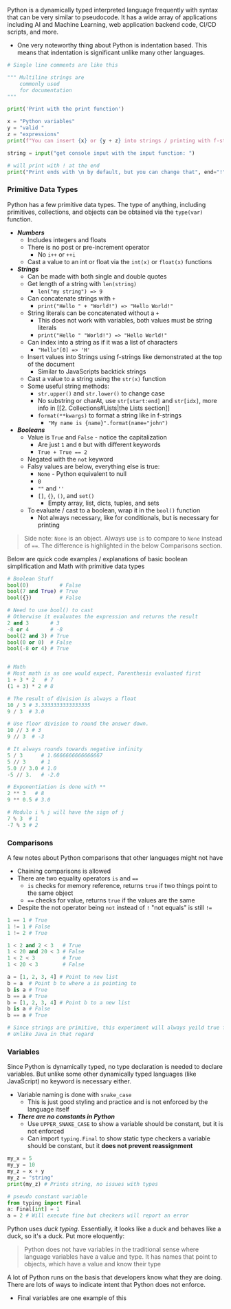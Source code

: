 Python is a dynamically typed interpreted language frequently with syntax that can be very similar to pseudocode. It has a wide array of applications including AI and Machine Learning, web application backend code, CI/CD scripts, and more.
- One very noteworthy thing about Python is indentation based. This means that indentation is significant unlike many other languages. 

```python
# Single line comments are like this

""" Multiline strings are
    commonly used
    for documentation
"""

print('Print with the print function')

x = "Python variables"
y = "valid "
z = "expressions"
print(f"You can insert {x} or {y + z} into strings / printing with f-strings")

string = input("get console input with the input function: ")

# will print with ! at the end
print("Print ends with \n by default, but you can change that", end="!")
```

### Primitive Data Types
Python has a few primitive data types. The type of anything, including primitives, collections, and objects can be obtained via the `type(var)` function. 
- ***Numbers*** 
	- Includes integers and floats
	- There is no post or pre-increment operator
		- No `i++` or `++i`
	- Cast a value to an int or float via the `int(x)` or `float(x)` functions
- ***Strings***
	- Can be made with both single and double quotes
	- Get length of a string with `len(string)`
		- `len("my string") => 9`
	- Can concatenate strings with `+`
		- `print("Hello " + "World!") => "Hello World!"`
	- String literals can be concatenated without a `+`
		- This does not work with variables, both values must be string literals
		- `print("Hello " "World!") => "Hello World!"`
	- Can index into a string as if it was a list of characters
		- `"Hello"[0] => 'H'`
	- Insert values into Strings using f-strings like demonstrated at the top of the document
		- Similar to JavaScripts backtick strings
	- Cast a value to a string using the `str(x)` function
	- Some useful string methods:
		- `str.upper()` and `str.lower()` to change case
		- No substring or charAt, use `str[start:end]` and `str[idx]`, more info in [[2. Collections#Lists|the Lists section]]
		- `format(**kwargs)` to format a string like in f-strings
			- `"My name is {name}".format(name="john")`
- ***Booleans***
	- Value is `True` and `False` - notice the capitalization
		- Are just `1` and `0` but with different keywords
		- `True + True == 2`
	- Negated with the `not` keyword
	- Falsy values are below, everything else is true:
		- `None` - Python equivalent to null
		- `0`
		- `""` and `''`
		- `[]`, `{}`, `()`, and `set()`
			- Empty array, list, dicts, tuples, and sets
	- To evaluate / cast to a boolean, wrap it in the `bool()` function
		- Not always necessary, like for conditionals, but is necessary for printing

> Side note: `None` is an object. Always use `is` to compare to `None` instead of `==`. The difference is highlighted in the below Comparisons section.

Below are quick code examples / explanations of basic boolean simplification and Math with primitive data types
```python
# Boolean Stuff
bool(0)          # False
bool(7 and True) # True
bool({})         # False

# Need to use bool() to cast
# Otherwise it evaluates the expression and returns the result
2 and 3       # 3
-8 or 4       # -8
bool(2 and 3) # True
bool(0 or 0)  # False
bool(-8 or 4) # True


# Math
# Most math is as one would expect, Parenthesis evaluated first
1 + 3 * 2   # 7
(1 + 3) * 2 # 8

# The result of division is always a float
10 / 3 # 3.3333333333333335
9 / 3  # 3.0

# Use floor division to round the answer down.
10 // 3 # 3
9 // 3  # -3

# It always rounds towards negative infinity
5 / 3      # 1.6666666666666667
5 // 3     # 1
5.0 // 3.0 # 1.0
-5 // 3.   # -2.0

# Exponentiation is done with **
2 ** 3   # 8
9 ** 0.5 # 3.0

# Modulo i % j will have the sign of j
7 % 3  # 1
-7 % 3 # 2
```
### Comparisons
A few notes about Python comparisons that other languages might not have
- Chaining comparisons is allowed
- There are two equality operators `is` and `==`
	- `is` checks for memory reference, returns `true` if two things point to the same object
	- `==` checks for value, returns `true` if the values are the same
- Despite the not operator being `not` instead of `!` "not equals" is still `!=`

```python
1 == 1 # True
1 != 1 # False
1 != 2 # True

1 < 2 and 2 < 3   # True
1 < 20 and 20 < 3 # False
1 < 2 < 3         # True
1 < 20 < 3        # False

a = [1, 2, 3, 4] # Point to new list
b = a  # Point b to where a is pointing to
b is a # True
b == a # True
b = [1, 2, 3, 4] # Point b to a new list
b is a # False
b == a # True

# Since strings are primitive, this experiment will always yeild true for strings
# Unlike Java in that regard
```

### Variables
Since Python is dynamically typed, no type declaration is needed to declare variables. But unlike some other dynamically typed languages (like JavaScript) no keyword is necessary either.
- Variable naming is done with `snake_case`
	- This is just good styling and practice and is not enforced by the language itself
- ***There are no constants in Python***
	- Use `UPPER_SNAKE_CASE` to show a variable should be constant, but it is not enforced
	- Can import `typing.Final` to show static type checkers a variable should be constant, but it **does not prevent reassignment**

```python
my_x = 5
my_y = 10
my_z = x + y
my_z = "string"
print(my_z) # Prints string, no issues with types

# pseudo constant variable
from typing import Final
a: Final[int] = 1
a = 2 # Will execute fine but checkers will report an error
```

Python uses *duck typing*. Essentially, it looks like a duck and behaves like a duck, so it's a duck. Put more eloquently:

> Python does not have variables in the traditional sense where language variables have a value and type. It has names that point to objects, which have a value and know their type

A lot of Python runs on the basis that developers know what they are doing. There are lots of ways to indicate intent that Python does not enforce. 
- Final variables are one example of this